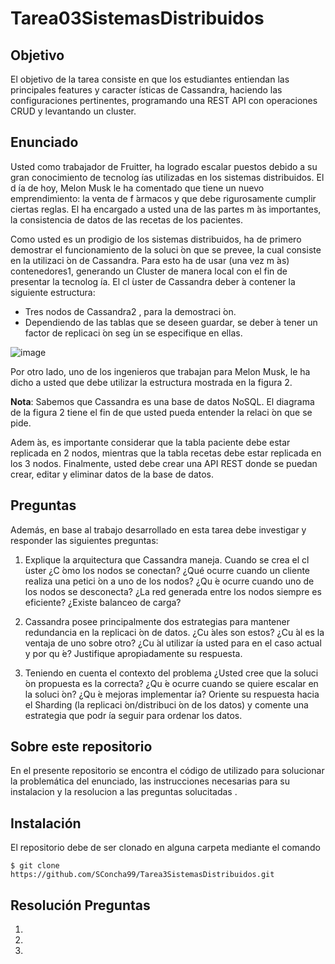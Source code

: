 # Tarea03SistemasDistribuidos

## Objetivo
El objetivo de la tarea consiste en que los estudiantes entiendan las principales features y caracter ́ısticas de Cassandra,
haciendo las configuraciones pertinentes, programando una REST API con operaciones CRUD y levantando un cluster.
## Enunciado
Usted como trabajador de Fruitter, ha logrado escalar puestos debido a su gran conocimiento de tecnolog ́ıas utilizadas
en los sistemas distribuidos. El d ́ıa de hoy, Melon Musk le ha comentado que tiene un nuevo emprendimiento: la venta
de f ́armacos y que debe rigurosamente cumplir ciertas reglas.  ́El ha encargado a usted una de las partes m ́as
importantes, la consistencia de datos de las recetas de los pacientes.

Como usted es un prodigio de los sistemas distribuidos, ha de primero demostrar el funcionamiento de la soluci ́on
que se prevee, la cual consiste en la utilizaci ́on de Cassandra.
Para esto ha de usar (una vez m ́as) contenedores1, generando un Cluster de manera local con el fin de presentar la
tecnolog ́ıa. El cl ́uster de Cassandra deber ́a contener la siguiente estructura:

- Tres nodos de Cassandra2 , para la demostraci ́on.
- Dependiendo de las tablas que se deseen guardar, se deber ́a tener un factor de replicaci ́on seg ́un se especifique en ellas.

![image](https://user-images.githubusercontent.com/69988825/175790921-c1011d2c-6c45-4a7f-9b47-632237b00f69.png)

Por otro lado, uno de los ingenieros que trabajan para Melon Musk, le ha dicho a usted que debe utilizar la estructura
mostrada en la figura 2.

**Nota**: Sabemos que Cassandra es una base de datos NoSQL. El diagrama de la figura 2 tiene el fin de que usted
pueda entender la relaci ́on que se pide.

Adem ́as, es importante considerar que la tabla paciente debe estar replicada en 2 nodos, mientras que la tabla
recetas debe estar replicada en los 3 nodos. Finalmente, usted debe crear una API REST donde se puedan crear, editar
y eliminar datos de la base de datos.

## Preguntas
Además, en base al trabajo desarrollado en esta tarea debe investigar y responder las siguientes preguntas:

1. Explique la arquitectura que Cassandra maneja. Cuando se crea el cl ́uster ¿C ́omo los nodos se conectan? ¿Qué ocurre cuando un cliente realiza una petici ́on a uno de los nodos? ¿Qu ́e ocurre cuando uno de los nodos se desconecta? ¿La red generada entre los nodos siempre es eficiente? ¿Existe balanceo de carga?

2. Cassandra posee principalmente dos estrategias para mantener redundancia en la replicaci ́on de datos. ¿Cu ́ales son
estos? ¿Cu ́al es la ventaja de uno sobre otro? ¿Cu ́al utilizar ́ıa usted para en el caso actual y por qu ́e? Justifique
apropiadamente su respuesta.

3. Teniendo en cuenta el contexto del problema ¿Usted cree que la soluci ́on propuesta es la correcta? ¿Qu ́e ocurre
cuando se quiere escalar en la soluci ́on? ¿Qu ́e mejoras implementar ́ıa? Oriente su respuesta hacia el Sharding (la
replicaci ́on/distribuci ́on de los datos) y comente una estrategia que podr ́ıa seguir para ordenar los datos.

## Sobre este repositorio
En el presente repositorio se encontra el código de utilizado para solucionar la problemática del enunciado, las instrucciones necesarias para su instalacion y la resolucion a las preguntas solucitadas . 

## Instalación
El repositorio debe de ser clonado en alguna carpeta mediante el comando 
```
$ git clone https://github.com/SConcha99/Tarea3SistemasDistribuidos.git
```

## Resolución Preguntas

1.

2.

3.
